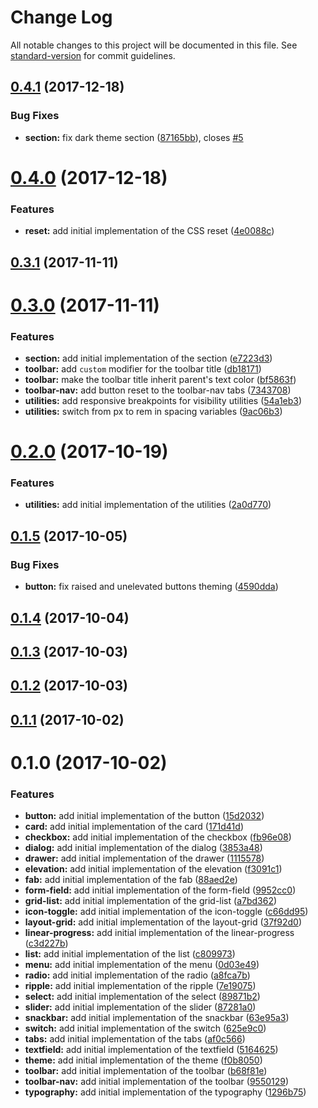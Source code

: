 # Change Log

All notable changes to this project will be documented in this file. See [standard-version](https://github.com/conventional-changelog/standard-version) for commit guidelines.

<a name="0.4.1"></a>
## [0.4.1](https://github.com/webdenim/material-kit/compare/0.4.0...0.4.1) (2017-12-18)


### Bug Fixes

* **section:** fix dark theme section ([87165bb](https://github.com/webdenim/material-kit/commit/87165bb)), closes [#5](https://github.com/webdenim/material-kit/issues/5)



<a name="0.4.0"></a>
# [0.4.0](https://github.com/webdenim/material-kit/compare/0.3.1...0.4.0) (2017-12-18)


### Features

* **reset:** add initial implementation of the CSS reset ([4e0088c](https://github.com/webdenim/material-kit/commit/4e0088c))



<a name="0.3.1"></a>
## [0.3.1](https://github.com/webdenim/material-kit/compare/0.3.0...0.3.1) (2017-11-11)



<a name="0.3.0"></a>
# [0.3.0](https://github.com/webdenim/material-kit/compare/0.2.0...0.3.0) (2017-11-11)


### Features

* **section:** add initial implementation of the section ([e7223d3](https://github.com/webdenim/material-kit/commit/e7223d3))
* **toolbar:** add `custom` modifier for the toolbar title ([db18171](https://github.com/webdenim/material-kit/commit/db18171))
* **toolbar:** make the toolbar title inherit parent's text color ([bf5863f](https://github.com/webdenim/material-kit/commit/bf5863f))
* **toolbar-nav:** add button reset to the toolbar-nav tabs ([7343708](https://github.com/webdenim/material-kit/commit/7343708))
* **utilities:** add responsive breakpoints for visibility utilities ([54a1eb3](https://github.com/webdenim/material-kit/commit/54a1eb3))
* **utilities:** switch from px to rem in spacing variables ([9ac06b3](https://github.com/webdenim/material-kit/commit/9ac06b3))



<a name="0.2.0"></a>
# [0.2.0](https://github.com/webdenim/material-kit/compare/0.1.5...0.2.0) (2017-10-19)


### Features

* **utilities:** add initial implementation of the utilities ([2a0d770](https://github.com/webdenim/material-kit/commit/2a0d770))



<a name="0.1.5"></a>
## [0.1.5](https://github.com/webdenim/material-kit/compare/0.1.4...0.1.5) (2017-10-05)


### Bug Fixes

* **button:** fix raised and unelevated buttons theming ([4590dda](https://github.com/webdenim/material-kit/commit/4590dda))



<a name="0.1.4"></a>
## [0.1.4](https://github.com/webdenim/material-kit/compare/0.1.3...0.1.4) (2017-10-04)



<a name="0.1.3"></a>
## [0.1.3](https://github.com/webdenim/material-kit/compare/0.1.2...0.1.3) (2017-10-03)



<a name="0.1.2"></a>
## [0.1.2](https://github.com/webdenim/material-kit/compare/0.1.1...0.1.2) (2017-10-03)



<a name="0.1.1"></a>
## [0.1.1](https://github.com/webdenim/material-kit/compare/0.1.0...0.1.1) (2017-10-02)



<a name="0.1.0"></a>
# 0.1.0 (2017-10-02)


### Features

* **button:** add initial implementation of the button ([15d2032](https://github.com/webdenim/material-kit/commit/15d2032))
* **card:** add initial implementation of the card ([171d41d](https://github.com/webdenim/material-kit/commit/171d41d))
* **checkbox:** add initial implementation of the checkbox ([fb96e08](https://github.com/webdenim/material-kit/commit/fb96e08))
* **dialog:** add initial implementation of the dialog ([3853a48](https://github.com/webdenim/material-kit/commit/3853a48))
* **drawer:** add initial implementation of the drawer ([1115578](https://github.com/webdenim/material-kit/commit/1115578))
* **elevation:** add initial implementation of the elevation ([f3091c1](https://github.com/webdenim/material-kit/commit/f3091c1))
* **fab:** add initial implementation of the fab ([88aed2e](https://github.com/webdenim/material-kit/commit/88aed2e))
* **form-field:** add initial implementation of the form-field ([9952cc0](https://github.com/webdenim/material-kit/commit/9952cc0))
* **grid-list:** add initial implementation of the grid-list ([a7bd362](https://github.com/webdenim/material-kit/commit/a7bd362))
* **icon-toggle:** add initial implementation of the icon-toggle ([c66dd95](https://github.com/webdenim/material-kit/commit/c66dd95))
* **layout-grid:** add initial implementation of the layout-grid ([37f92d0](https://github.com/webdenim/material-kit/commit/37f92d0))
* **linear-progress:** add initial implementation of the linear-progress ([c3d227b](https://github.com/webdenim/material-kit/commit/c3d227b))
* **list:** add initial implementation of the list ([c809973](https://github.com/webdenim/material-kit/commit/c809973))
* **menu:** add initial implementation of the menu ([0d03e49](https://github.com/webdenim/material-kit/commit/0d03e49))
* **radio:** add initial implementation of the radio ([a8fca7b](https://github.com/webdenim/material-kit/commit/a8fca7b))
* **ripple:** add initial implementation of the ripple ([7e19075](https://github.com/webdenim/material-kit/commit/7e19075))
* **select:** add initial implementation of the select ([89871b2](https://github.com/webdenim/material-kit/commit/89871b2))
* **slider:** add initial implementation of the slider ([87281a0](https://github.com/webdenim/material-kit/commit/87281a0))
* **snackbar:** add initial implementation of the snackbar ([63e95a3](https://github.com/webdenim/material-kit/commit/63e95a3))
* **switch:** add initial implementation of the switch ([625e9c0](https://github.com/webdenim/material-kit/commit/625e9c0))
* **tabs:** add initial implementation of the tabs ([af0c566](https://github.com/webdenim/material-kit/commit/af0c566))
* **textfield:** add initial implementation of the textfield ([5164625](https://github.com/webdenim/material-kit/commit/5164625))
* **theme:** add initial implementation of the theme ([f0b8050](https://github.com/webdenim/material-kit/commit/f0b8050))
* **toolbar:** add initial implementation of the toolbar ([b68f81e](https://github.com/webdenim/material-kit/commit/b68f81e))
* **toolbar-nav:** add initial implementation of the toolbar ([9550129](https://github.com/webdenim/material-kit/commit/9550129))
* **typography:** add initial implementation of the typography ([1296b75](https://github.com/webdenim/material-kit/commit/1296b75))
